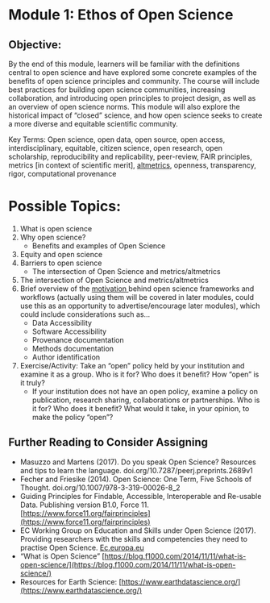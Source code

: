 
# Module 1: Ethos of Open Science

## Objective: 
By the end of this module, learners will be familiar with the definitions central to open science and have explored some concrete examples of the benefits of open science principles and community. The course will include best practices for building open science communities, increasing collaboration, and introducing open principles to project design, as well as an overview of open science norms. This module will also explore the historical impact of “closed” science, and how open science seeks to create a more diverse and equitable scientific community.

Key Terms: 
Open science, open data, open source, open access, interdisciplinary, equitable, citizen science, open research, open scholarship, reproducibility and replicability, peer-review, FAIR principles, metrics [in context of scientific merit], [altmetrics](https://www.altmetric.com/), openness, transparency, rigor, computational provenance 

# Possible Topics: 
1. What is open science
1. Why open science? 
     - Benefits and examples of Open Science
1. Equity and open science
1. Barriers to open science 
      - The intersection of Open Science and metrics/altmetrics
3. The intersection of Open Science and metrics/altmetrics
7. Brief overview of the <span style="text-decoration:underline;">motivation </span>behind open science frameworks and workflows (actually using them will be covered in later modules, could use this as an opportunity to advertise/encourage later modules), which could include considerations such as…
    * Data Accessibility 
    * Software Accessibility 
    * Provenance documentation
    * Methods documentation
    * Author identification 
8. Exercise/Activity: Take an “open” policy held by your institution and examine it as a group. Who is it for? Who does it benefit? How “open” is it truly? 
    * If your institution does not have an open policy, examine a policy on publication, research sharing, collaborations or partnerships. Who is it for? Who does it benefit? What would it take, in your opinion, to make the policy “open”?

## Further Reading to Consider Assigning



* Masuzzo and Martens (2017). Do you speak Open Science? Resources and tips to learn the language. doi.org/10.7287/peerj.preprints.2689v1 
* Fecher and Friesike (2014). Open Science: One Term, Five Schools of Thought. doi.org/10.1007/978-3-319-00026-8_2
* Guiding Principles for Findable, Accessible, Interoperable and Re-usable Data. Publishing version B1.0, Force 11. [https://www.force11.org/fairprinciples](https://www.force11.org/fairprinciples)    
* EC Working Group on Education and Skills under Open Science (2017). Providing researchers with the skills and competencies they need to practise Open Science. [Ec.europa.eu](https://ec.europa.eu/research/openscience/index.cfm?pg=skills_wg)
* “What is Open Science” [https://blog.f1000.com/2014/11/11/what-is-open-science/](https://blog.f1000.com/2014/11/11/what-is-open-science/) 
* Resources for Earth Science: [https://www.earthdatascience.org/](https://www.earthdatascience.org/) 


